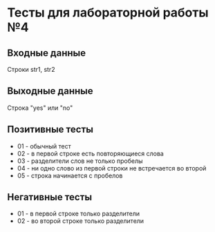 # Тесты для лабораторной работы №4

## Входные данные
Строки str1, str2

## Выходные данные
Строка "yes" или "no"

## Позитивные тесты
- 01 - обычный тест
- 02 - в первой строке есть повторяющиеся слова
- 03 - разделители слов не только пробелы
- 04 - ни одно слово из первой строки не встречается во второй
- 05 - строка начинается с пробелов

## Негативные тесты
- 01 - в первой строке только разделители
- 02 - во второй строке только разделители